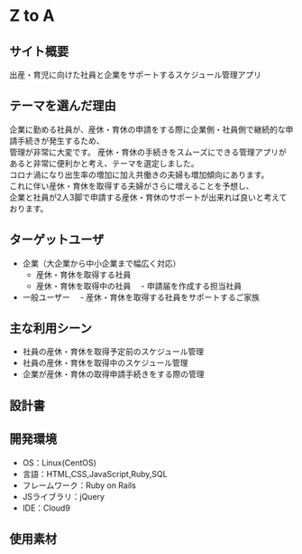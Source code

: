 # Z to A

## サイト概要
出産・育児に向けた社員と企業をサポートするスケジュール管理アプリ

## テーマを選んだ理由
企業に勤める社員が、産休・育休の申請をする際に企業側・社員側で継続的な申請手続きが発生するため、<br>
管理が非常に大変です。
産休・育休の手続きをスムーズにできる管理アプリがあると非常に便利かと考え、テーマを選定しました。<br>
コロナ渦になり出生率の増加に加え共働きの夫婦も増加傾向にあります。<br>
これに伴い産休・育休を取得する夫婦がさらに増えることを予想し、<br>
企業と社員が2人3脚で申請する産休・育休のサポートが出来れば良いと考えております。

## ターゲットユーザ
- 企業（大企業から中小企業まで幅広く対応）
  - 産休・育休を取得する社員
  - 産休・育休を取得中の社員
　- 申請届を作成する担当社員
- 一般ユーザー
　- 産休・育休を取得する社員をサポートするご家族

## 主な利用シーン
- 社員の産休・育休を取得予定前のスケジュール管理
- 社員の産休・育休を取得中のスケジュール管理
- 企業が産休・育休の取得申請手続きをする際の管理


## 設計書


## 開発環境
- OS：Linux(CentOS)
- 言語：HTML,CSS,JavaScript,Ruby,SQL
- フレームワーク：Ruby on Rails
- JSライブラリ：jQuery
- IDE：Cloud9

## 使用素材

